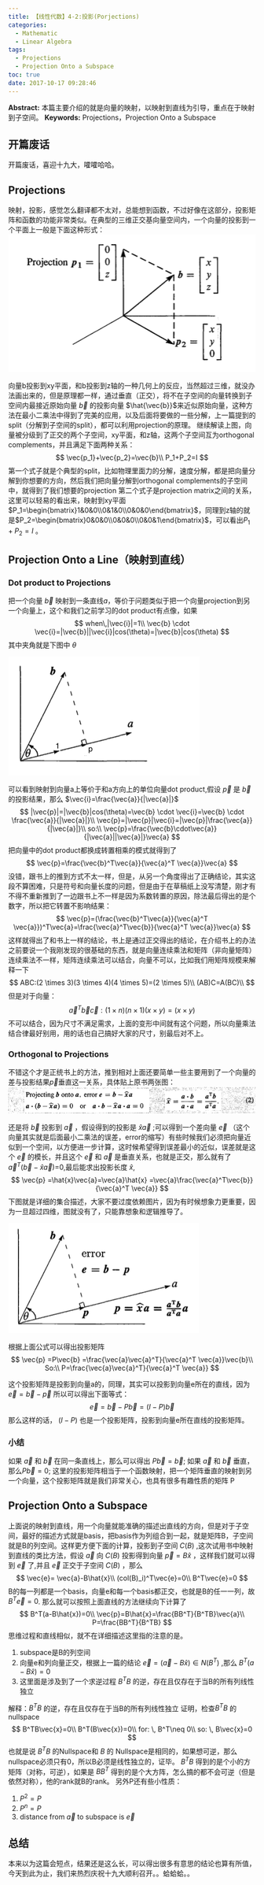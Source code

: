 ```yaml
---
title: 【线性代数】4-2:投影(Porjections)
categories:
  - Mathematic
  - Linear Algebra
tags:
  - Projections
  - Projection Onto a Subspace
toc: true
date: 2017-10-17 09:28:46
---
```


**Abstract:** 本篇主要介绍的就是向量的映射，以映射到直线为引导，重点在于映射到子空间。
**Keywords:** Projections，Projection Onto a Subspace

<!--more-->
## 开篇废话
开篇废话，喜迎十九大，嚯嚯哈哈。
## Projections
映射，投影，感觉怎么翻译都不太对，总能想到函数，不过好像在这部分，投影矩阵和函数的功能非常类似。在典型的三维正交基向量空间内，一个向量的投影到一个平面上一般是下面这种形式：
![projection1](Math-Linear-Algebra-Chapter-4-2/projection1.png)

向量b投影到xy平面，和b投影到z轴的一种几何上的反应，当然超过三维，就没办法画出来的，但是原理都一样，通过垂直（正交），将不在子空间的向量转换到子空间内最接近原始向量 $\vec{b}$ 的投影向量 $\hat{\vec{b}}$来近似原始向量，这种方法在最小二乘法中得到了完美的应用，以及后面将要做的一些分解，上一篇提到的split（分解到子空间的split），都可以利用projection的原理。
继续解读上图，向量被分级到了正交的两个子空间，xy平面，和z轴，这两个子空间互为orthogonal complements，并且满足下面两种关系：
$$
\vec{p_1}+\vec{p_2}=\vec{b}\\
P_1+P_2=I
$$
第一个式子就是个典型的split，比如物理里面力的分解，速度分解，都是把向量分解到你想要的方向，然后我们把向量分解到orthogonal complements的子空间中，就得到了我们想要的projection
第二个式子是projection matrix之间的关系，这里可以轻易的看出来，映射到xy平面$P_1=\begin{bmatrix}1&0&0\\0&1&0\\0&0&0\end{bmatrix}$，同理到z轴的就是$P_2=\begin{bmatrix}0&0&0\\0&0&0\\0&0&1\end{bmatrix}$，可以看出$P_1+P_2=I$
。

## Projection Onto a Line（映射到直线）
### Dot product to Projections
把一个向量 $\vec{b}$ 映射到一条直线$a$，等价于问题类似于把一个向量projection到另一个向量上，这个和我们之前学习的dot product有点像，如果
$$
when\,|\vec{i}|=1\\
\vec{b} \cdot \vec{i}=|\vec{b}||\vec{i}|cos(\theta)=|\vec{b}|cos(\theta)
$$
其中夹角就是下图中 $\theta$

![xiangliang](Math-Linear-Algebra-Chapter-4-2/xiangliang.png)

可以看到映射到向量a上等价于和a方向上的单位向量dot product,假设 $\vec{p}$ 是 $\vec{b}$ 的投影结果，那么 $\vec{i}=\frac{\vec{a}}{|\vec{a}|}$
$$
|\vec{p}|=|\vec{b}|cos(\theta)=\vec{b} \cdot \vec{i}=\vec{b} \cdot \frac{\vec{a}}{|\vec{a}|}\\
\vec{p}=|\vec{p}|\vec{i}=|\vec{p}|\frac{\vec{a}}{|\vec{a}|}\\
so:\\
\vec{p}=\frac{\vec{b}\cdot\vec{a}}{|\vec{a}||\vec{a}|}\vec{a}
$$
把向量中的dot product都换成转置相乘的模式就得到了
$$
\vec{p}=\frac{\vec{b}^T\vec{a}}{\vec{a}^T \vec{a}}\vec{a}
$$
没错，跟书上的推到方式不太一样，但是，从另一个角度得出了正确结论，其实这段不算困难，只是符号和向量长度的问题，但是由于在草稿纸上没写清楚，刚才有不得不重新推到了一边跟书上不一样是因为系数转置的原因，除法最后得出的是个数字，所以把它转置不影响结果：
$$
\vec{p}=(\frac{\vec{b}^T\vec{a}}{\vec{a}^T \vec{a}})^T\vec{a}=\frac{\vec{a}^T\vec{b}}{\vec{a}^T \vec{a}}\vec{a}
$$
这样就得出了和书上一样的结论，书上是通过正交得出的结论，在介绍书上的办法之前要说一个我刚发现的很基础的东西，就是向量连续乘法和矩阵（非向量矩阵）连续乘法不一样，矩阵连续乘法可以结合，向量不可以，比如我们用矩阵规模来解释一下
$$
ABC:(2 \times 3)(3 \times 4)(4 \times 5)=(2 \times 5)\\
(AB)C=A(BC)\\
$$
但是对于向量：
$$
\vec{a}^T \vec{b}\vec{c}:(1 \times n)(n \times 1)(x \times y)=(x \times y)
$$
不可以结合，因为尺寸不满足需求，上面的变形中间就有这个问题，所以向量乘法结合律最好别用，用的话也自己搞好大家的尺寸，别最后对不上。

### Orthogonal to Projections

不错这个才是正统书上的方法，推到相对上面还要简单一些主要用到了一个向量的差与投影结果$\vec{p}$垂直这一关系，具体贴上原书两张图：
![projection_(2)](Math-Linear-Algebra-Chapter-4-2/projection_2.png)

还是将 $\vec{b}$ 投影到 $\vec{a}$ ，假设得到的投影是 $\hat{x}\vec{a}$ ;可以得到一个差向量 $\vec{e}$ （这个向量其实就是后面最小二乘法的误差，error的缩写）有些时候我们必须把向量近似到一个空间，以方便进一步计算，这时候希望得到误差最小的近似，误差就是这个 $\vec{e}$ 的模长，并且这个 $\vec{e}$ 和 $\vec{a}$ 是垂直关系，也就是正交，那么就有了 $\vec{a}^T(\vec{b}-\hat{x}\vec{a})$=0,最后能求出投影长度 $\hat{x}$,
$$
\vec{p}
=\hat{x}\vec{a}=\vec{a}\hat{x}
=\vec{a}\frac{\vec{a}^T\vec{b}}{\vec{a}^T \vec{a}}
$$
下图就是详细的集合描述，大家不要过度依赖图片，因为有时候想象力更重要，因为一旦超过四维，图就没有了，只能靠想象和逻辑推导了。

![projection_(3)](Math-Linear-Algebra-Chapter-4-2/projection_3.png)

根据上面公式可以得出投影矩阵
$$
\vec{p}
=P\vec{b}
=\frac{\vec{a}\vec{a}^T}{\vec{a}^T \vec{a}}\vec{b}\\
So:\\
P=\frac{\vec{a}\vec{a}^T}{\vec{a}^T \vec{a}}
$$

这个投影矩阵是投影到向量a的，同理，其实可以投影到向量e所在的直线，因为 $\vec{e}=\vec{b}-\vec{p}$ 所以可以得出下面等式：
$$
\vec{e}=\vec{b}-P\vec{b}=(I-P)\vec{b}
$$
那么这样的话， $(I-P)$ 也是一个投影矩阵，投影到向量e所在直线的投影矩阵。
### 小结
如果 $\vec{a}$ 和 $\vec{b}$ 在同一条直线上，那么可以得出 $P\vec{b}=\vec{b}$;
如果 $\vec{a}$ 和 $\vec{b}$ 垂直，那么$P\vec{b}=0$;
这里的投影矩阵相当于一个函数映射，把一个矩阵垂直的映射到另一个向量，这个投影矩阵就是我们非常关心，也具有很多有趣性质的矩阵 P

## Projection Onto a Subspace
上面说的映射到直线，用一个向量就能准确的描述出直线的方向，但是对于子空间，最好的描述方式就是basis，把basis作为列组合到一起，就是矩阵B，子空间就是B的列空间。这样更方便下面的计算，投影到子空间 $C(B)$ ,这次试用书中映射到直线的类比方法，假设 $\vec{a}$ 向 $C(B)$ 投影得到向量 $\vec{p}=B\hat{x}$ ，这样我们就可以得到 $\vec{e}$ 了,并且 $\vec{e}$ 正交于子空间 $C(B)$ ，那么
$$
\vec{e}= \vec{a}-B\hat{x}\\
(col(B)_i)^T\vec{e}=0\\
B^T\vec{e}=0
$$
B的每一列都是一个basis，向量e和每一个basis都正交，也就是B的任一一列，故 $B^T\vec{e}=0$.
那么就可以按照上面直线的方法继续向下计算了
$$
B^T(a-B\hat{x})=0\\
\vec{p}=B\hat{x}=\frac{BB^T}{B^TB}\vec{a}\\
P=\frac{BB^T}{B^TB}
$$
思维过程和直线相似，就不在详细描述这里指的注意的是。
1. subspace是B的列空间
2. 向量e和列向量正交，根据上一篇的结论 $\vec{e}=(\vec{a}-B\hat{x})\in N(B^T)$ ,那么 $B^T(a-B\hat{x})=0$
3. 这里面是涉及到了一个求逆过程 $B^TB$ 的逆，存在且仅存在于当B的所有列线性独立

解释：$B^TB$ 的逆，存在且仅存在于当B的所有列线性独立
证明，检查$B^TB$ 的nullspace
$$
B^TB\vec{x}=0\\
B^T(B\vec{x})=0\\
for: \, B^T\neq 0\\
so: \, B\vec{x}=0
$$
也就是说 $B^TB$ 的Nullspace和 $B$ 的 Nullspace是相同的，如果想可逆，那么nullspace必须只有0，所以B必须是线性独立的，证毕。
$B^TB$ 得到的是个小的方矩阵（对称，可逆），如果是 $BB^T$ 得到的是个大方阵，怎么搞的都不会可逆（但是依然对称），他的rank就B的rank。
另外P还有些小性质：
1. $P^2=P$
2. $P^n=P$
3. distance from $\vec{a}$ to subspace is $\vec{e}$
## 总结
本来以为这篇会短点，结果还是这么长，可以得出很多有意思的结论也算有所值，今天到此为止，我们来热烈庆祝十九大顺利召开。。蛤蛤蛤。。
